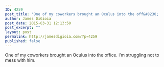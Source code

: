 ```yaml
---
ID: 4259
post_title: 'One of my coworkers brought an Oculus into the off&#8230;'
author: James DiGioia
post_date: 2015-03-31 12:13:50
post_excerpt: ""
layout: post
permalink: http://jamesdigioia.com/?p=4259
published: false
---
```

One of my coworkers brought an Oculus into the office. I'm struggling not to mess with him.
